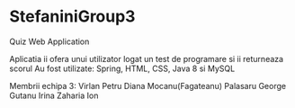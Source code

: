 # StefaniniGroup3
Quiz Web Application 

Aplicatia ii ofera unui utilizator logat un test de programare si ii returneaza scorul
Au fost utilizate: Spring, HTML, CSS, Java 8 si MySQL

Membrii echipa 3:
  Virlan Petru
  Diana Mocanu(Fagateanu)
  Palasaru George
  Gutanu Irina
  Zaharia Ion
